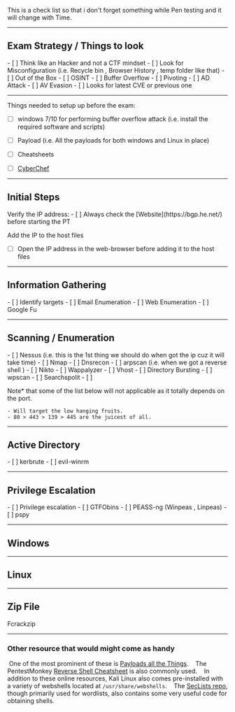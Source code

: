 
This is a check list so that i don't forget something while Pen testing and it will change with Time.



<hr>


<h2>Exam Strategy / Things to look</h2>
- [ ]  Think like an Hacker and not a CTF mindset
- [ ] Look for Misconfiguration (i.e. Recycle bin , Browser History , temp folder like that)
- [ ] Out of the Box 
- [ ] OSINT
- [ ] Buffer Overflow
- [ ] Pivoting
- [ ] AD Attack
- [ ] AV Evasion
- [ ] Looks for latest CVE or previous one



<hr>



Things needed to setup up before the exam:
- [ ] windows 7/10 for performing buffer overflow attack (i.e. install the required software and scripts)
- [ ] Payload (i.e. All the payloads for both windows and Linux in place)
- [ ] Cheatsheets
- [ ] [CyberChef](https://gchq.github.io/CyberChef/)



<hr>


<h2> Initial Steps</h2>
Verify the IP address:
- [ ] Always check the [Website](https://bgp.he.net/) before starting the PT

Add the IP to the host files
- [ ] Open the IP address in the web-browser before adding it to the host files



<hr>



<h2> Information Gathering</h2>
- [ ] Identify targets
- [ ] Email Enumeration 
- [ ] Web Enumeration 
- [ ] Google Fu



<hr>


<h2> Scanning / Enumeration</h2>
- [ ] Nessus (i.e. this is the 1st thing we should do when got the ip cuz it will take time)
- [ ] Nmap 
- [ ] Dnsrecon 
- [ ] arpscan (i.e. when we got a reverse shell )
- [ ] Nikto 
- [ ] Wappalyzer
- [ ] Vhost
- [ ] Directory Bursting
- [ ] wpscan
- [ ] Searchspolit
- [ ] 

Note* that some of the list below will not applicable as it totally depends on the port.
```
- Will target the low hanging fruits.
- 80 > 443 > 139 > 445 are the juicest of all.
```


<hr>



<h2> Active Directory</h2>
- [ ] kerbrute
- [ ] evil-winrm



<hr>


<h2> Privilege Escalation</h2>
- [ ] Privilege escalation
- [ ] GTFObins
- [ ] PEASS-ng (Winpeas , Linpeas)
- [ ] pspy



<hr>



<h2>Windows</h2>



<hr>


<h2>Linux</h2>


<hr>


<h2>Zip File</h2>
Fcrackzip


<hr>


### Other resource that would might come as handy

 One of the most prominent of these is [Payloads all the Things](https://github.com/swisskyrepo/PayloadsAllTheThings/blob/master/Methodology%20and%20Resources/Reverse%20Shell%20Cheatsheet.md). 
 
 The PentestMonkey [Reverse Shell Cheatsheet](https://web.archive.org/web/20200901140719/http://pentestmonkey.net/cheat-sheet/shells/reverse-shell-cheat-sheet) is also commonly used. 
 
 In addition to these online resources, Kali Linux also comes pre-installed with a variety of webshells located at `/usr/share/webshells`. 
 
 The [SecLists repo](https://github.com/danielmiessler/SecLists), though primarily used for wordlists, also contains some very useful code for obtaining shells.


